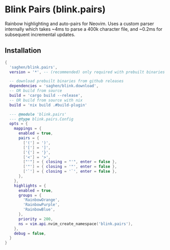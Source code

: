 # Blink Pairs (blink.pairs)

Rainbow highlighting and auto-pairs for Neovim. Uses a custom parser internally which takes ~4ms to parse a 400k character file, and ~0.2ms for subsequent incremental updates.

## Installation

```lua
{
  'saghen/blink.pairs',
  version = '*', -- (recommended) only required with prebuilt binaries

  -- download prebuilt binaries from github releases
  dependencies = 'saghen/blink.download',
  -- OR build from source
  build = 'cargo build --release',
  -- OR build from source with nix
  build = 'nix build .#build-plugin'

  --- @module 'blink.pairs'
  --- @type blink.pairs.Config
  opts = {
    mappings = {
      enabled = true,
      pairs = {
        ['('] = ')',
        ['['] = ']',
        ['{'] = '}',
        ['<'] = '>',
        ["'"] = { closing = "'", enter = false },
        ['"'] = { closing = '"', enter = false },
        ['`'] = { closing = '`', enter = false },
      },
    },
    highlights = {
      enabled = true,
      groups = {
        'RainbowOrange',
        'RainbowPurple',
        'RainbowBlue',
      },
      priority = 200,
      ns = vim.api.nvim_create_namespace('blink.pairs'),
    },
    debug = false,
  }
}
